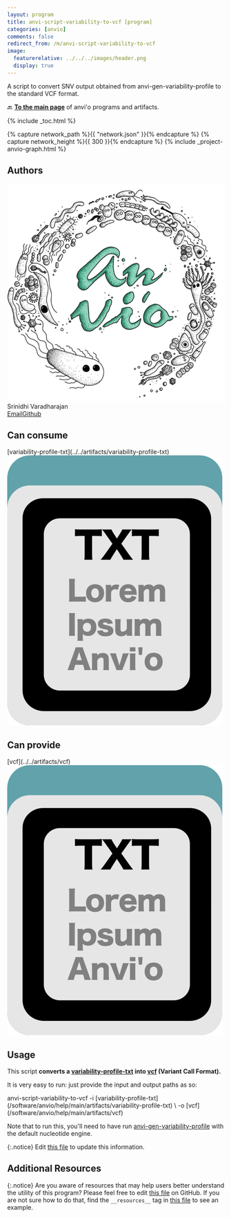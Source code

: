 ```yaml
---
layout: program
title: anvi-script-variability-to-vcf [program]
categories: [anvio]
comments: false
redirect_from: /m/anvi-script-variability-to-vcf
image:
  featurerelative: ../../../images/header.png
  display: true
---
```


A script to convert SNV output obtained from anvi-gen-variability-profile to the standard VCF format.

🔙 **[To the main page](../../)** of anvi'o programs and artifacts.


{% include _toc.html %}
<div id="svg" class="subnetwork"></div>
{% capture network_path %}{{ "network.json" }}{% endcapture %}
{% capture network_height %}{{ 300 }}{% endcapture %}
{% include _project-anvio-graph.html %}


## Authors

<div class="page-author"><div class="page-author-info"><div class="page-person-photo"><img class="page-person-photo-img" src="../../images/authors/no-avatar.png" /></div><div class="page-person-info-box"><span class="page-author-name">Srinidhi Varadharajan</span><div class="page-author-social-box"><a href="mailto:srinidhi.varadharajan@bcm.edu" class="person-social" target="_blank"><i class="fa fa-fw fa-envelope-square"></i>Email</a><a href="http://github.com/srinidhi202" class="person-social" target="_blank"><i class="fa fa-fw fa-github"></i>Github</a></div></div></div></div>



## Can consume


<p style="text-align: left" markdown="1"><span class="artifact-r">[variability-profile-txt](../../artifacts/variability-profile-txt) <img src="../../images/icons/TXT.png" class="artifact-icon-mini" /></span></p>


## Can provide


<p style="text-align: left" markdown="1"><span class="artifact-p">[vcf](../../artifacts/vcf) <img src="../../images/icons/TXT.png" class="artifact-icon-mini" /></span></p>


## Usage


This script **converts a <span class="artifact-n">[variability-profile-txt](/software/anvio/help/main/artifacts/variability-profile-txt)</span> into <span class="artifact-n">[vcf](/software/anvio/help/main/artifacts/vcf)</span> (Variant Call Format).** 

It is very easy to run: just provide the input and output paths as so:

<div class="codeblock" markdown="1">
anvi&#45;script&#45;variability&#45;to&#45;vcf &#45;i <span class="artifact&#45;n">[variability&#45;profile&#45;txt](/software/anvio/help/main/artifacts/variability&#45;profile&#45;txt)</span> \ 
                               &#45;o <span class="artifact&#45;n">[vcf](/software/anvio/help/main/artifacts/vcf)</span> 
</div>

Note that to run this, you'll need to have run <span class="artifact-p">[anvi-gen-variability-profile](/software/anvio/help/main/programs/anvi-gen-variability-profile)</span> with the default nucleotide engine. 


{:.notice}
Edit [this file](https://github.com/merenlab/anvio/tree/master/anvio/docs/programs/anvi-script-variability-to-vcf.md) to update this information.


## Additional Resources



{:.notice}
Are you aware of resources that may help users better understand the utility of this program? Please feel free to edit [this file](https://github.com/merenlab/anvio/tree/master/bin/anvi-script-variability-to-vcf) on GitHub. If you are not sure how to do that, find the `__resources__` tag in [this file](https://github.com/merenlab/anvio/blob/master/bin/anvi-interactive) to see an example.
